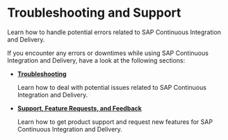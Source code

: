 <!-- loio342144819e4e49eb9b31c62ce63aca6c -->

# Troubleshooting and Support

Learn how to handle potential errors related to SAP Continuous Integration and Delivery.

If you encounter any errors or downtimes while using SAP Continuous Integration and Delivery, have a look at the following sections:

-   [**Troubleshooting**](troubleshooting-b5d82cd.md)

    Learn how to deal with potential issues related to SAP Continuous Integration and Delivery.

-   [**Support, Feature Requests, and Feedback**](support-feature-requests-and-feedback-6e10ad4.md)

    Learn how to get product support and request new features for SAP Continuous Integration and Delivery.


